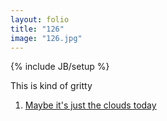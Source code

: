 ```yaml
---
layout: folio
title: "126"
image: "126.jpg"
---
```

{% include JB/setup %}

<div class="copy">
	<p>This is kind of gritty</p>
</div>

<div class="choice">
	<ol>
		<li><a href="127.html">Maybe it's just the clouds today</a></li>
	</ol>
</div>